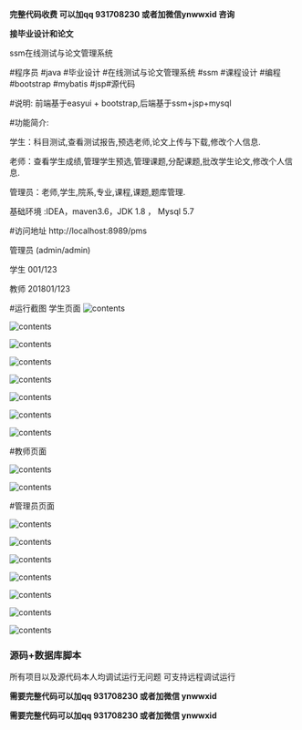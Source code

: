 **完整代码收费  可以加qq 931708230 或者加微信ynwwxid 咨询**

**接毕业设计和论文**

ssm在线测试与论文管理系统

#程序员 #java #毕业设计 #在线测试与论文管理系统 #ssm #课程设计 #编程 #bootstrap #mybatis #jsp#源代码

#说明:
前端基于easyui + bootstrap,后端基于ssm+jsp+mysql


#功能简介:

学生：科目测试,查看测试报告,预选老师,论文上传与下载,修改个人信息.

老师：查看学生成绩,管理学生预选,管理课题,分配课题,批改学生论文,修改个人信息.

管理员：老师,学生,院系,专业,课程,课题,题库管理.

基础环境 :IDEA，maven3.6，JDK 1.8 ， Mysql 5.7

#访问地址
http://localhost:8989/pms

管理员 (admin/admin)

学生  001/123

教师  201801/123

#运行截图
学生页面
![contents](./picture/picture1.png)

![contents](./picture/picture7.png)

![contents](./picture/picture2.png)

![contents](./picture/picture3.png)

![contents](./picture/picture10.png)

![contents](./picture/picture4.png)

![contents](./picture/picture5.png)

![contents](./picture/picture6.png)

#教师页面

![contents](./picture/picture8.png)

![contents](./picture/picture9.png)

#管理员页面

![contents](./picture/picture11.png)

![contents](./picture/picture12.png)

![contents](./picture/picture13.png)

![contents](./picture/picture14.png)

![contents](./picture/picture15.png)

![contents](./picture/picture16.png)

![contents](./picture/picture17.png)
### 源码+数据库脚本 

所有项目以及源代码本人均调试运行无问题 可支持远程调试运行

**需要完整代码可以加qq  931708230 或者加微信 ynwwxid**

**需要完整代码可以加qq  931708230 或者加微信  ynwwxid**
